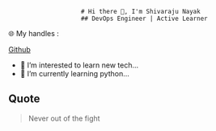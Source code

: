                         # Hi there 👋, I'm Shivaraju Nayak
                        ## DevOps Engineer | Active Learner



🌐 My handles :

[Github](https://github.com/Shivarajunayak)

- 👀 I’m interested to learn new tech...
- 🌱 I’m currently learning python...

## Quote
> Never out of the fight

<!---
Shivarajunayak/Shivarajunayak is a ✨ special ✨ repository because its `README.md` (this file) appears on your GitHub profile.
You can click the Preview link to take a look at your changes.
--->
